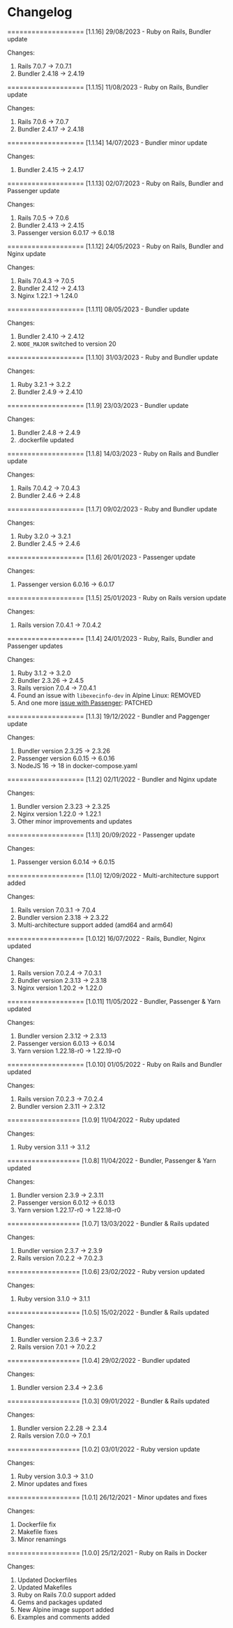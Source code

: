 
# Changelog

===================
[1.1.16] 29/08/2023 - Ruby on Rails, Bundler update

Changes:
1. Rails 7.0.7 -> 7.0.7.1
2. Bundler 2.4.18 -> 2.4.19

===================
[1.1.15] 11/08/2023 - Ruby on Rails, Bundler update

Changes:
1. Rails 7.0.6 -> 7.0.7
2. Bundler 2.4.17 -> 2.4.18

===================
[1.1.14] 14/07/2023 - Bundler minor update

Changes:
1. Bundler 2.4.15 -> 2.4.17

===================
[1.1.13] 02/07/2023 - Ruby on Rails, Bundler and Passenger update

Changes:
1. Rails 7.0.5 -> 7.0.6
2. Bundler 2.4.13 -> 2.4.15
3. Passenger version 6.0.17 -> 6.0.18

===================
[1.1.12] 24/05/2023 - Ruby on Rails, Bundler and Nginx update

Changes:
1. Rails 7.0.4.3 -> 7.0.5
2. Bundler 2.4.12 -> 2.4.13
3. Nginx 1.22.1 -> 1.24.0

===================
[1.1.11] 08/05/2023 - Bundler update

Changes:
1. Bundler 2.4.10 -> 2.4.12
2. `NODE_MAJOR` switched to version 20

===================
[1.1.10] 31/03/2023 - Ruby and Bundler update

Changes:
1. Ruby 3.2.1 -> 3.2.2
2. Bundler 2.4.9 -> 2.4.10

===================
[1.1.9] 23/03/2023 - Bundler update

Changes:
1. Bundler 2.4.8 -> 2.4.9
2. .dockerfile updated

===================
[1.1.8] 14/03/2023 - Ruby on Rails and Bundler update

Changes:
1. Rails 7.0.4.2 -> 7.0.4.3
2. Bundler 2.4.6 -> 2.4.8

===================
[1.1.7] 09/02/2023 - Ruby and Bundler update

Changes:
1. Ruby 3.2.0 -> 3.2.1
2. Bundler 2.4.5 -> 2.4.6

===================
[1.1.6] 26/01/2023 - Passenger update

Changes:
1. Passenger version 6.0.16 -> 6.0.17

===================
[1.1.5] 25/01/2023 - Ruby on Rails version update

Changes:
1. Rails version 7.0.4.1 -> 7.0.4.2

===================
[1.1.4] 24/01/2023 - Ruby, Rails, Bundler and Passenger updates

Changes:
1. Ruby 3.1.2 -> 3.2.0
2. Bundler 2.3.26 -> 2.4.5
3. Rails version 7.0.4 -> 7.0.4.1
4. Found an issue with `libexecinfo-dev` in Alpine Linux: REMOVED
5. And one more [issue with Passenger](https://github.com/phusion/passenger/issues/2464): PATCHED

===================
[1.1.3] 19/12/2022 - Bundler and Paggenger update

Changes:
1. Bundler version 2.3.25 -> 2.3.26
2. Passenger version 6.0.15 -> 6.0.16
3. NodeJS 16 -> 18 in docker-compose.yaml

===================
[1.1.2] 02/11/2022 - Bundler and Nginx update

Changes:
1. Bundler version 2.3.23 -> 2.3.25
2. Nginx version 1.22.0 -> 1.22.1
3. Other minor improvements and updates

===================
[1.1.1] 20/09/2022 - Passenger update

Changes:
1. Passenger version 6.0.14 -> 6.0.15

===================
[1.1.0] 12/09/2022 - Multi-architecture support added

Changes:
1. Rails version 7.0.3.1 -> 7.0.4
2. Bundler version 2.3.18 -> 2.3.22
3. Multi-architecture support added (amd64 and arm64)

===================
[1.0.12] 16/07/2022 - Rails, Bundler, Nginx updated

Changes:
1. Rails version 7.0.2.4 -> 7.0.3.1
2. Bundler version 2.3.13 -> 2.3.18
3. Nginx version 1.20.2 -> 1.22.0

===================
[1.0.11] 11/05/2022 - Bundler, Passenger & Yarn updated

Changes:
1. Bundler version 2.3.12 -> 2.3.13
2. Passenger version 6.0.13 -> 6.0.14
3. Yarn version 1.22.18-r0 -> 1.22.19-r0

===================
[1.0.10] 01/05/2022 - Ruby on Rails and Bundler updated

Changes:
1. Rails version 7.0.2.3 -> 7.0.2.4
2. Bundler version 2.3.11 -> 2.3.12

==================
[1.0.9] 11/04/2022 - Ruby updated

Changes:
1. Ruby version 3.1.1 -> 3.1.2

==================
[1.0.8] 11/04/2022 - Bundler, Passenger & Yarn updated

Changes:
1. Bundler version 2.3.9 -> 2.3.11
2. Passenger version 6.0.12 -> 6.0.13
3. Yarn version 1.22.17-r0 -> 1.22.18-r0

==================
[1.0.7] 13/03/2022 - Bundler & Rails updated

Changes:
1. Bundler version 2.3.7 -> 2.3.9
2. Rails version 7.0.2.2 -> 7.0.2.3

==================
[1.0.6] 23/02/2022 - Ruby version updated

Changes:
1. Ruby version 3.1.0 -> 3.1.1

==================
[1.0.5] 15/02/2022 - Bundler & Rails updated

Changes:
1. Bundler version 2.3.6 -> 2.3.7
2. Rails version 7.0.1 -> 7.0.2.2

==================
[1.0.4] 29/02/2022 - Bundler updated

Changes:
1. Bundler version 2.3.4 -> 2.3.6

==================
[1.0.3] 09/01/2022 - Bundler & Rails updated

Changes:
1. Bundler version 2.2.28 -> 2.3.4
2. Rails version 7.0.0 -> 7.0.1

==================
[1.0.2] 03/01/2022 - Ruby version update

Changes:
1. Ruby version 3.0.3 -> 3.1.0
2. Minor updates and fixes

==================
[1.0.1] 26/12/2021 - Minor updates and fixes

Changes:
1. Dockerfile fix
2. Makefile fixes
3. Minor renamings

==================
[1.0.0] 25/12/2021 - Ruby on Rails in Docker

Changes:
1. Updated Dockerfiles
2. Updated Makefiles
3. Ruby on Rails 7.0.0 support added
4. Gems and packages updated
5. New Alpine image support added
6. Examples and comments added

